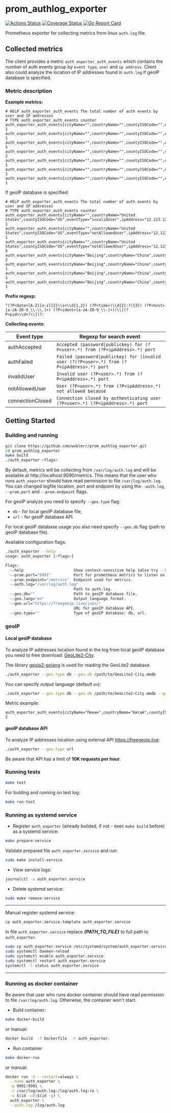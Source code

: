 # prom_authlog_exporter

[![Actions Status](https://github.com/woblerr/prom_authlog_exporter/workflows/build/badge.svg)](https://github.com/woblerr/prom_authlog_exporter/actions)
[![Coverage Status](https://coveralls.io/repos/github/woblerr/prom_authlog_exporter/badge.svg?branch=master)](https://coveralls.io/github/woblerr/prom_authlog_exporter?branch=master)
[![Go Report Card](https://goreportcard.com/badge/github.com/woblerr/prom_authlog_exporter)](https://goreportcard.com/report/github.com/woblerr/prom_authlog_exporter)

Prometheus exporter for collecting metrics from linux `auth.log` file.

## Collected metrics

The client provides a metric `auth_exporter_auth_events` which contains the number of auth events group by `event type`, `user` and `ip address`. Client also could analyze the location of IP addresses found in `auth.log` if geoIP database is specified.

### Metric description

**Example metrics:**

```
# HELP auth_exporter_auth_events The total number of auth events by user and IP addresses
# TYPE auth_exporter_auth_events counter
auth_exporter_auth_events{cityName="",countryName="",countyISOCode="",eventType="invalidUser",ipAddress="12.123.12.123",user="support"} 1
auth_exporter_auth_events{cityName="",countryName="",countyISOCode="",eventType="notAllowedUser",ipAddress="12.123.12.123",user="root"} 1
auth_exporter_auth_events{cityName="",countryName="",countyISOCode="",eventType="notAllowedUser",ipAddress="12.123.123.1",user="root"} 5
auth_exporter_auth_events{cityName="",countryName="",countyISOCode="",eventType="authAccepted",ipAddress="123.123.12.12",user="testuser"} 2
auth_exporter_auth_events{cityName="",countryName="",countyISOCode="",eventType="authFailed",ipAddress="123.123.12.12",user="root"} 1
auth_exporter_auth_events{cityName="",countryName="",countyISOCode="",eventType="authFailed",ipAddress="123.123.12.123",user="root"} 1
auth_exporter_auth_events{cityName="",countryName="",countyISOCode="",eventType="connectionClosed",ipAddress="123.123.12.12",user="testuser"} 1
```

If geoIP database is specified:

```
# HELP auth_exporter_auth_events The total number of auth events by user and IP addresses
# TYPE auth_exporter_auth_events counter
auth_exporter_auth_events{cityName="",countryName="United States",countyISOCode="US",eventType="invalidUser",ipAddress="12.123.12.123",user="support"} 1
auth_exporter_auth_events{cityName="",countryName="United States",countyISOCode="US",eventType="notAllowedUser",ipAddress="12.123.12.123",user="root"} 1
auth_exporter_auth_events{cityName="",countryName="United States",countyISOCode="US",eventType="notAllowedUser",ipAddress="12.123.123.1",user="root"} 5
auth_exporter_auth_events{cityName="Beijing",countryName="China",countyISOCode="CN",eventType="authAccepted",ipAddress="123.123.12.12",user="testuser"} 2
auth_exporter_auth_events{cityName="Beijing",countryName="China",countyISOCode="CN",eventType="authFailed",ipAddress="123.123.12.12",user="root"} 1
auth_exporter_auth_events{cityName="Beijing",countryName="China",countyISOCode="CN",eventType="authFailed",ipAddress="123.123.12.123",user="root"} 1
auth_exporter_auth_events{cityName="Beijing",countryName="China",countyISOCode="CN",eventType="connectionClosed",ipAddress="123.123.12.12",user="testuser"} 1
```

**Prefix regexp:**

```
^(?P<date>[A-Z][a-z]{2}\\s+\\d{1,2}) (?P<time>(\\d{2}:?){3}) (?P<host>[a-zA-Z0-9_\\-\\.]+) (?P<ident>[a-zA-Z0-9_\\-]+)(\\[(?P<pid>\\d+)\\])?: 
```

**Collecting events:**

|Event type|Regexp for search event|
|---|---|
|authAccepted|`Accepted (password\|publickey) for (?P<user>.*) from (?P<ipAddress>.*) port`|
|authFailed|`Failed (password\|publickey) for (invalid user )?(?P<user>.*) from (?P<ipAddress>.*) port`|
|invalidUser|`Invalid user (?P<user>.*) from (?P<ipAddress>.*) port`|
|notAllowedUser|`User (?P<user>.*) from (?P<ipAddress>.*) not allowed because`|
|connectionClosed|`Connection closed by authenticating user (?P<user>.*) (?P<ipAddress>.*) port`|

## Getting Started

### Building and running

```bash
git clone https://github.com/woblerr/prom_authlog_exporter.git
cd prom_authlog_exporter
make build
./auth_exporter <flags>
```

By default, metrics will be collecting from `/var/log/auth.log` and will be available at http://localhost:9090/metrics. This means that the user who runs `auth_exporter` should have read permission to file `/var/log/auth.log`. You can changed logfile location, port and endpoint by using the`--auth.log`, `--prom.port` and `--prom.endpoint` flags.

For geoIP analyze you need to specify `--geo.type` flag:
* `db` - for local geoIP database file,
* `url` - for geoIP database API.

For local geoIP database usage you also need specify `--geo.db` flag (path to geoIP database file).

Available configuration flags:

```bash
./auth_exporter --help
usage: auth_exporter [<flags>]

Flags:
  --help                      Show context-sensitive help (also try --help-long and --help-man).
  --prom.port="9991"          Port for prometheus metrics to listen on.
  --prom.endpoint="/metrics"  Endpoint used for metrics.
  --auth.log="/var/log/auth.log"  
                              Path to auth.log.
  --geo.db=""                 Path to geoIP database file.
  --geo.lang="en"             Output language format.
  --geo.url="https://freegeoip.live/json/"  
                              URL for geoIP database API.
  --geo.type=""               Type of geoIP database: db, url.
```

### geoIP

#### Local geoIP database

To analyze IP addresses location found in the log from local geoIP database you need to free download: [GeoLite2-City](https://dev.maxmind.com/geoip/geoip2/geolite2/).

The library [geoip2-golang](https://github.com/oschwald/geoip2-golang) is used for reading the GeoLite2 database.

```bash
./auth_exporter --geo.type db --geo.db /path/to/GeoLite2-City.mmdb
```

Уou can specify output language (default `en`):

```bash
./auth_exporter --geo.type db --geo.db /path/to/GeoLite2-City.mmdb --geo.lang ru
```

Metric example:

```
auth_exporter_auth_events{cityName="Пекин",countryName="Китай",countyISOCode="CN",eventType="authAccepted",ipAddress="123.123.12.12",user="testuser"} 2
```

#### geoIP database API

To analyze IP addresses location using external API https://freegeoip.live:

```bash
./auth_exporter --geo.type url
```

Be aware that API has a limit of **10K requests per hour**.

### Running tests

```bash
make test
```

For bulding and running on test log:

```bash
make run-test
```

### Running as systemd service

* Register `auth_exporter` (already builded, if not - exec `make build` before) as a systemd service:

```bash
make prepare-service
```

Validate prepared file `auth_exporter.service` and run:

```bash
sudo make install-service
```

* View service logs:

```bash
journalctl -u auth_exporter.service
```

* Delete systemd service:

```bash
sudo make remove-service
```

---
Manual register systemd service:

```bash
cp auth_exporter.service.template auth_exporter.service
```

In file `auth_exporter.service` replace ***{PATH_TO_FILE}*** to full path to `auth_exporter`.

```bash
sudo cp auth_exporter.service /etc/systemd/system/auth_exporter.service
sudo systemctl daemon-reload
sudo systemctl enable auth_exporter.service
sudo systemctl restart auth_exporter.service
systemctl -l status auth_exporter.service
```

---

### Running as docker container

Be aware that user who runs docker container should have read permission to file `/var/log/auth.log`. Otherwise, the container won't start.

* Build container:

```bash
make docker-build
```

or manual:

```bash
docker build  -f Dockerfile  -t auth_exporter.
```

* Run container

```bash
make docker-run
```

or manual:

```bash
docker run -d --restart=always \
  --name auth_exporter \
  -p 9991:9991 \
  -v /var/log/auth.log:/log/auth.log:ro \
  -u $(id -u):$(id -g) \
  auth_exporter \
  --auth.log /log/auth.log
```
